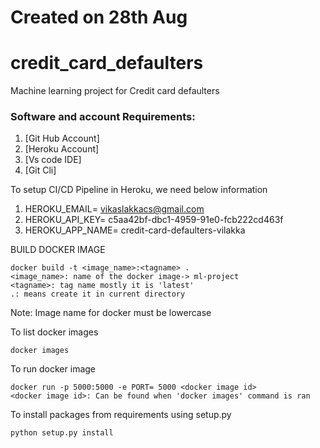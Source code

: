 
# Created on 28th Aug
# credit_card_defaulters
Machine learning project for Credit card defaulters

### Software and account Requirements:

1. [Git Hub Account]
2. [Heroku Account]
3. [Vs code IDE]
4. [Git Cli]


To setup CI/CD Pipeline in Heroku, we need below information
1. HEROKU_EMAIL= vikaslakkacs@gmail.com
2. HEROKU_API_KEY= c5aa42bf-dbc1-4959-91e0-fcb222cd463f
3. HEROKU_APP_NAME= credit-card-defaulters-vilakka

BUILD DOCKER IMAGE
```
docker build -t <image_name>:<tagname> .
<image_name>: name of the docker image-> ml-project
<tagname>: tag name mostly it is 'latest'
.: means create it in current directory
```
Note: Image name for docker must be lowercase

To list docker images
```
docker images
```

To run docker image
```
docker run -p 5000:5000 -e PORT= 5000 <docker image id>
<docker image id>: Can be found when 'docker images' command is ran
```

To install packages from requirements using setup.py 
```
python setup.py install
```